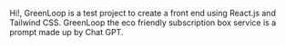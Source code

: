 Hi!, GreenLoop is a test project to create a front end using React.js and Tailwind CSS. GreenLoop the eco friendly subscription box service is a prompt made up by Chat GPT.
